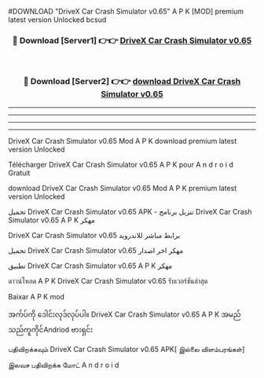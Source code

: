 #DOWNLOAD "DriveX Car Crash Simulator v0.65" A P K [MOD] premium latest version Unlocked bcsud 



<div align="center">

<h3>🔴 Download [Server1] 👉👉 <a href="https://apkdownload12.web.app/?title=DriveX Car Crash Simulator v0.65">DriveX Car Crash Simulator v0.65 </a></h3><br>

<h3>🔴 Download [Server2] 👉👉 <a href="https://apkdownload12.web.app/?title=DriveX Car Crash Simulator v0.65">download DriveX Car Crash Simulator v0.65 </a></h3>
</div>


----------------------------------------------------------

----------------------------------------------------------

----------------------------------------------------------

----------------------------------------------------------


DriveX Car Crash Simulator v0.65 Mod A P K download premium latest version Unlocked

Télécharger  DriveX Car Crash Simulator v0.65 A P K pour A n d r o i d Gratuit

download DriveX Car Crash Simulator v0.65 Mod A P K premium latest version Unlocked

تحميل DriveX Car Crash Simulator v0.65 APK - تنزيل برنامج DriveX Car Crash Simulator v0.65 A P K مهكر

DriveX Car Crash Simulator v0.65 برابط مباشر للاندرويد

تحميل DriveX Car Crash Simulator v0.65 مهكر اخر اصدار

تطبيق DriveX Car Crash Simulator v0.65 A P K مهكر

ดาวน์โหลด A P K DriveX Car Crash Simulator v0.65 รับเวอร์ชันล่าสุด

Baixar A P K mod

အက်ပ်ကို ဒေါင်းလုဒ်လုပ်ပါ။ DriveX Car Crash Simulator v0.65 A P K အမည်သည်ကူကိုင်Andriod ဗားရှင်း

பதிவிறக்கவும் DriveX Car Crash Simulator v0.65 APK[ இல்லை விளம்பரங்கள்] 
 
இலவச பதிவிறக்க மோட் A n d r o i d



